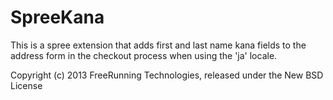 SpreeKana
=========

This is a spree extension that adds first and last name kana fields to the address form in the checkout process when using the 'ja' locale.

Copyright (c) 2013 FreeRunning Technologies, released under the New BSD License
